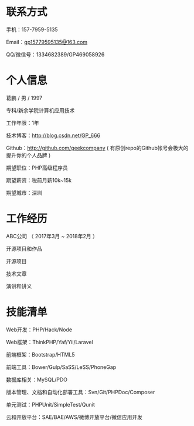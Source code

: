 联系方式
=============

手机：157-7959-5135

Email：gp15779595135@163.com

QQ/微信号：1334682389/GP469058926

个人信息
=============

葛鹏  / 男 / 1997

专科/新余学院计算机应用技术

工作年限：1年

技术博客：http://blog.csdn.net/GP_666

Github：http://github.com/geekcompany ( 有原创repo的Github帐号会极大的提升你的个人品牌 )

期望职位：PHP高级程序员

期望薪资：税前月薪10k~15k

期望城市：深圳

工作经历
=============



ABC公司 （ 2017年3月 ~ 2018年2月 ）







开源项目和作品

开源项目

技术文章

演讲和讲义

技能清单
=============

Web开发：PHP/Hack/Node

Web框架：ThinkPHP/Yaf/Yii/Laravel

前端框架：Bootstrap/HTML5

前端工具：Bower/Gulp/SaSS/LeSS/PhoneGap

数据库相关：MySQL/PDO

版本管理、文档和自动化部署工具：Svn/Git/PHPDoc/Composer

单元测试：PHPUnit/SimpleTest/Qunit

云和开放平台：SAE/BAE/AWS/微博开放平台/微信应用开发
